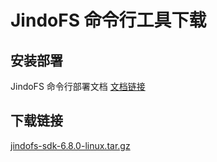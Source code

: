 # JindoFS 命令行工具下载

## 安装部署

JindoFS 命令行部署文档 [文档链接](./jindofs_client_tools.md)

## 下载链接

[jindofs-sdk-6.8.0-linux.tar.gz](https://jindodata-binary.oss-cn-shanghai.aliyuncs.com/release/6.8.0/jindofs-sdk-6.8.0-linux.tar.gz)